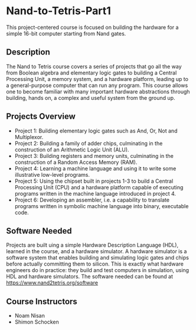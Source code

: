 # Nand-to-Tetris-Part1
This project-centered course is focused on building the hardware for a simple 16-bit computer starting from Nand gates.

## Description
The Nand to Tetris course covers a series of projects that go all the way from Boolean algebra and elementary logic gates to building a Central Processing Unit, a memory system, and a hardware platform, leading up to a general-purpose computer that can run any program. This course allows one to become familiar with many important hardware abstractions through building, hands on, a complex and useful system from the ground up.

## Projects Overview
- Project 1: Building elementary logic gates such as And, Or, Not and Multiplexor.
- Project 2: Building a family of adder chips, culminating in the construction of an Arithmetic Logic Unit (ALU).
- Project 3: Building registers and memory units, culminating in the construction of a Random Access Memory (RAM).
- Project 4: Learning a machine language and using it to write some illustrative low-level programs.
- Project 5: Using the chipset built in projects 1-3 to build a Central Processing Unit (CPU) and a hardware platform capable of executing programs written in the machine language introduced in project 4.
- Project 6: Developing an assembler, i.e. a capability to translate programs written in symbolic machine language into binary, executable code.

## Software Needed
Projects are built uing a simple Hardware Description Language (HDL), learned in the course, and a hardware simulator. A hardware simulator is a software system that enables building and simulating logic gates and chips before actually committing them to silicon. This is exactly what hardware engineers do in practice: they build and test computers in simulation, using HDL and hardware simulators. The software needed can be found at https://www.nand2tetris.org/software

## Course Instructors 
- Noam Nisan 
- Shimon Schocken
